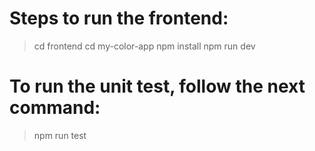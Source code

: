# Steps to run the frontend:

> cd frontend
> cd my-color-app
> npm install
> npm run dev

# To run the unit test, follow the next command:

> npm run test
